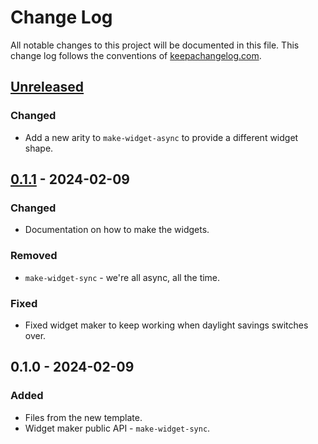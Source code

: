 # Change Log
All notable changes to this project will be documented in this file. This change log follows the conventions of [keepachangelog.com](http://keepachangelog.com/).

## [Unreleased]
### Changed
- Add a new arity to `make-widget-async` to provide a different widget shape.

## [0.1.1] - 2024-02-09
### Changed
- Documentation on how to make the widgets.

### Removed
- `make-widget-sync` - we're all async, all the time.

### Fixed
- Fixed widget maker to keep working when daylight savings switches over.

## 0.1.0 - 2024-02-09
### Added
- Files from the new template.
- Widget maker public API - `make-widget-sync`.

[Unreleased]: https://sourcehost.site/your-name/data-service-provider/compare/0.1.1...HEAD
[0.1.1]: https://sourcehost.site/your-name/data-service-provider/compare/0.1.0...0.1.1
